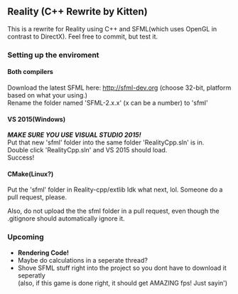 ## Reality (C++ Rewrite by Kitten)
This is a rewrite for Reality using C++ and SFML(which uses OpenGL in contrast to DirectX).
Feel free to commit, but test it.  


### Setting up the enviroment  

#### Both compilers  
Download the latest SFML here: http://sfml-dev.org  (choose 32-bit, platform based on what your using.)  
Rename the folder named 'SFML-2.x.x' (x can be a number) to 'sfml'  

#### VS 2015(Windows)   
_**MAKE SURE YOU USE VISUAL STUDIO 2015!**_  
Put that new 'sfml' folder into the same folder 'RealityCpp.sln' is in.  
Double click 'RealityCpp.sln' and VS 2015 should load.  
Success!  
#### CMake(Linux?)  
Put the 'sfml' folder in Reality-cpp/extlib
Idk what next, lol. Someone do a pull request, please.



Also, do not upload the the sfml folder in a pull request, even though the .gitignore should automatically ignore it.

### Upcoming
* **Rendering Code!**
* Maybe do calculations in a seperate thread?
* Shove SFML stuff right into the project so you dont have to download it seperatly  
(also, if this game is done right, it should get AMAZING fps! Just sayin')
